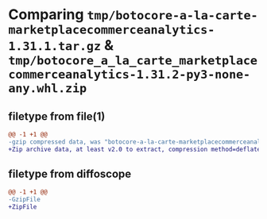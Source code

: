 # Comparing `tmp/botocore-a-la-carte-marketplacecommerceanalytics-1.31.1.tar.gz` & `tmp/botocore_a_la_carte_marketplacecommerceanalytics-1.31.2-py3-none-any.whl.zip`

## filetype from file(1)

```diff
@@ -1 +1 @@
-gzip compressed data, was "botocore-a-la-carte-marketplacecommerceanalytics-1.31.1.tar", last modified: Sat Jul  8 01:42:34 2023, max compression
+Zip archive data, at least v2.0 to extract, compression method=deflate
```

## filetype from diffoscope

```diff
@@ -1 +1 @@
-GzipFile
+ZipFile
```

